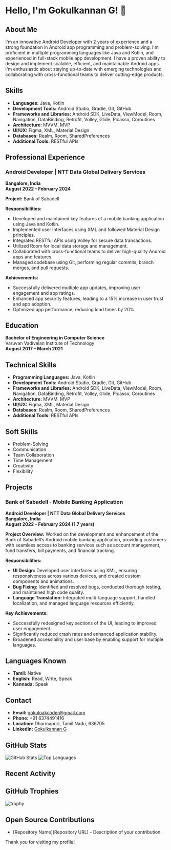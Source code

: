 # Hello, I'm Gokulkannan G! 👋

## About Me
I'm an innovative Android Developer with 2 years of experience and a strong foundation in Android app programming and problem-solving. I'm proficient in multiple programming languages like Java and Kotlin, and experienced in full-stack mobile app development. I have a proven ability to design and implement scalable, efficient, and maintainable Android apps. I'm enthusiastic about staying up-to-date with emerging technologies and collaborating with cross-functional teams to deliver cutting-edge products.

## Skills
- **Languages:** Java, Kotlin
- **Development Tools:** Android Studio, Gradle, Git, GitHub
- **Frameworks and Libraries:** Android SDK, LiveData, ViewModel, Room, Navigation, DataBinding, Retrofit, Volley, Glide, Picasso, Coroutines
- **Architecture:** MVVM, MVP
- **UI/UX:** Figma, XML, Material Design
- **Databases:** Realm, Room, SharedPreferences
- **Additional Tools:** RESTful APIs

## Professional Experience
### Android Developer | NTT Data Global Delivery Services
**Bangalore, India**  
**August 2022 – February 2024**

**Project:** Bank of Sabadell

**Responsibilities:**
- Developed and maintained key features of a mobile banking application using Java and Kotlin.
- Implemented user interfaces using XML and followed Material Design principles.
- Integrated RESTful APIs using Volley for secure data transactions.
- Utilized Room for local data storage and management.
- Collaborated with cross-functional teams to deliver high-quality Android apps and features.
- Managed codebase using Git, performing regular commits, branch merges, and pull requests.

**Achievements:**
- Successfully delivered multiple app updates, improving user engagement and app ratings.
- Enhanced app security features, leading to a 15% increase in user trust and app adoption.
- Optimized app performance, reducing load times by 20%.

## Education
**Bachelor of Engineering in Computer Science**  
Varuvan Vadivelan Institute of Technology  
**August 2017 – March 2021**

## Technical Skills
- **Programming Languages:** Java, Kotlin
- **Development Tools:** Android Studio, Gradle, Git, GitHub
- **Frameworks and Libraries:** Android SDK, LiveData, ViewModel, Room, Navigation, DataBinding, Retrofit, Volley, Glide, Picasso, Coroutines
- **Architecture:** MVVM, MVP
- **UI/UX:** Figma, XML, Material Design
- **Databases:** Realm, Room, SharedPreferences
- **Additional Tools:** RESTful APIs

## Soft Skills
- Problem-Solving
- Communication
- Team Collaboration
- Time Management
- Creativity
- Flexibility

## Projects
### Bank of Sabadell - Mobile Banking Application
**Android Developer | NTT Data Global Delivery Services**  
**Bangalore, India**  
**August 2022 – February 2024 (1.7 years)**

**Project Overview:** Worked on the development and enhancement of the Bank of Sabadell’s Android mobile banking application, providing customers with seamless access to banking services such as account management, fund transfers, bill payments, and financial tracking.

**Responsibilities:**
- **UI Design:** Developed user interfaces using XML, ensuring responsiveness across various devices, and created custom components and animations.
- **Bug Fixing:** Identified and resolved bugs, conducted thorough testing, and maintained high code quality.
- **Language Translation:** Integrated multi-language support, handled localization, and managed language resources efficiently.

**Key Achievements:**
- Successfully redesigned key sections of the UI, leading to improved user engagement.
- Significantly reduced crash rates and enhanced application stability.
- Broadened accessibility and user base by enabling support for multiple languages.

## Languages Known
- **Tamil:** Native
- **English:** Read, Write, Speak
- **Kannada:** Speak

## Contact
- **Email:** gokuloakcoder@gmail.com
- **Phone:** +91 6374491416
- **Location:** Dharmapuri, Tamil Nadu, 636705
- **LinkedIn:** [Gokulkannan G](https://www.linkedin.com/in/gokulkannan-g-338037221)

## GitHub Stats
![GitHub Stats](https://github-readme-stats.vercel.app/api?username=Gokul-Oak-Coder&show_icons=true&theme=radical)
![Top Languages](https://github-readme-stats.vercel.app/api/top-langs/?username=Gokul-Oak-Coder&layout=compact&theme=radical)

## Recent Activity
<!--START_SECTION:activity-->
<!--END_SECTION:activity-->

## GitHub Trophies
![trophy](https://github-profile-trophy.vercel.app/?username=Gokul-Oak-Coder&theme=onedark)

## Open Source Contributions
- [Repository Name](Repository URL) - Description of your contribution.

Thank you for visiting my profile!

